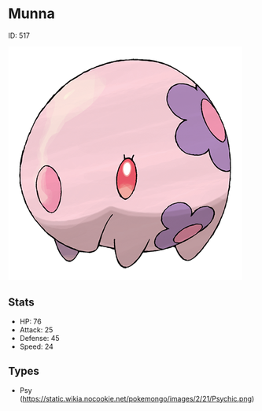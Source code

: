 # Munna


ID: 517

![](https://raw.githubusercontent.com/PokeAPI/sprites/master/sprites/pokemon/other/official-artwork/517.png "Munna")

## Stats


 - HP: 76
 - Attack: 25
 - Defense: 45
 - Speed: 24

## Types


 - Psy (https://static.wikia.nocookie.net/pokemongo/images/2/21/Psychic.png)
